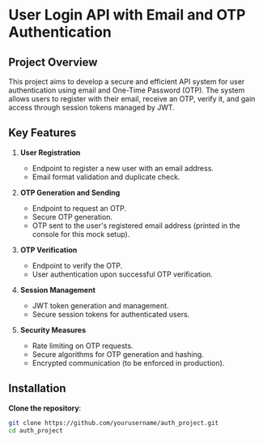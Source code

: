 # User Login API with Email and OTP Authentication

## Project Overview

This project aims to develop a secure and efficient API system for user authentication using email and One-Time Password (OTP). The system allows users to register with their email, receive an OTP, verify it, and gain access through session tokens managed by JWT.

## Key Features

1. **User Registration**
   - Endpoint to register a new user with an email address.
   - Email format validation and duplicate check.

2. **OTP Generation and Sending**
   - Endpoint to request an OTP.
   - Secure OTP generation.
   - OTP sent to the user's registered email address (printed in the console for this mock setup).

3. **OTP Verification**
   - Endpoint to verify the OTP.
   - User authentication upon successful OTP verification.

4. **Session Management**
   - JWT token generation and management.
   - Secure session tokens for authenticated users.

5. **Security Measures**
   - Rate limiting on OTP requests.
   - Secure algorithms for OTP generation and hashing.
   - Encrypted communication (to be enforced in production).

## Installation
 **Clone the repository**:
   ```sh
   git clone https://github.com/yourusername/auth_project.git
   cd auth_project
